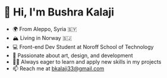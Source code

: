 # 👋 Hi, I'm Bushra Kalaji

- 🌍 From Aleppo, Syria :syria:
- 🏔️ Living in Norway :svalbard_jan_mayen:
- 💻 Front-end Dev Student at Noroff School of Technology
- :heartbeat: Passionate about art, design, and development
- 👩‍💻 Always eager to learn and apply new skills in my projects
- 📫 Reach me at bkalaji33@gmail.com

<!---
bushrakalaji/bushrakalaji is a ✨ special ✨ repository because its `README.md` (this file) appears on your GitHub profile.
You can click the Preview link to take a look at your changes.
--->
